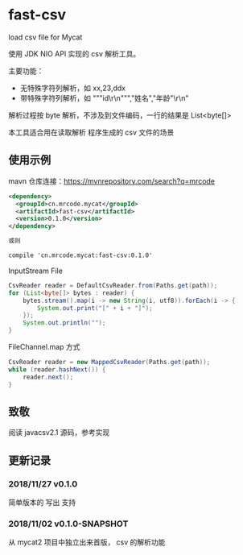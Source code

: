 # fast-csv

load csv  file for Mycat

使用 JDK NIO API 实现的 csv 解析工具。

主要功能：

- 无特殊字符列解析，如 xx,23,ddx
- 带特殊字符列解析，如 \"\"\"id\r\n\"\"\",\"姓名\",\"年龄\"\r\n"

解析过程按 byte 解析，不涉及到文件编码，一行的结果是 List<byte[]>

本工具适合用在读取解析 程序生成的 csv 文件的场景
## 使用示例
mavn 仓库连接：https://mvnrepository.com/search?q=mrcode

```xml
<dependency>
  <groupId>cn.mrcode.mycat</groupId>
  <artifactId>fast-csv</artifactId>
  <version>0.1.0</version>
</dependency>

或则

compile 'cn.mrcode.mycat:fast-csv:0.1.0'
```

InputStream File
```java
CsvReader reader = DefaultCsvReader.from(Paths.get(path));
for (List<byte[]> bytes : reader) {
    bytes.stream().map(i -> new String(i, utf8)).forEach(i -> {
        System.out.print("[" + i + "]");
    });
    System.out.println("");
}
```
FileChannel.map 方式
```java
CsvReader reader = new MappedCsvReader(Paths.get(path));
while (reader.hashNext()) {
    reader.next();
}
```


## 致敬
阅读 javacsv2.1 源码，参考实现

## 更新记录

### 2018/11/27 v0.1.0
简单版本的 写出 支持

### 2018/11/02 v0.1.0-SNAPSHOT
从 mycat2 项目中独立出来首版， csv 的解析功能
